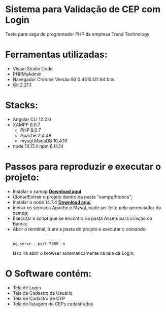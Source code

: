 # Sistema para Validação de CEP com Login

Teste para vaga de programador PHP da empresa Trend Technology

# Ferramentas utilizadas:
- Visual Studio Code
- PHPMyAdmin 
- Navegador Chrome Versão 92.0.4515.131 64 bits
- Git 2.21.1

# Stacks:
- Angular CLI 12.2.0 
- XAMPP 8.0.7 
  - PHP 8.0.7
  - Apache 2.4.48
  - mysql MariaDB 10.4.19
- node 14.17.4
  npm 6.14.14

# Passos para reproduzir e executar o projeto:
- Instalar o xampp <b><a href="https://sourceforge.net/projects/xampp/files/XAMPP%20Windows/8.0.7/">Download aqui</a></b>
- Clonar/Extrair o projeto dentro da pasta "xampp/htdocs";
- Instalar o node 14.7.4 <b><a href="https://nodejs.org/dist/v14.17.4/">Download aqui</a></b>
- Iniciar os serviços Apache e Mysql, pode ser feito pelo gerenciador do xampp;
- Executar o script que se encontra na pasta Assets para criação do Banco;
- Abrir o terminal, ir até a pasta do projeto e executar o comando:
  </br></br>
  <pre><code>ng serve --port 5000 -o</code></pre>
  Isso irá abrir o browser automaticamente na tela de Login;

# O Software contém:
- Tela de Login
- Tela de Cadastro de Usuário
- Tela de Cadastro de CEP
- Tela de listagem do CEPs cadastrados





